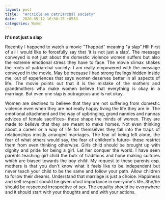 ```yaml
---
layout: post
title:  "Arcticle on patriarchal society"
date:   2020-05-12 16:30:15 +0530
categories: Women
---
```


**It's not just a slap**
<p style="text-align:justify">
Recently I happend to watch a movie "Thappad" meaning "a slap".HIII
First of all I would like to forcefully say that 'it is not just a slap'. The message conveyed is not just about the domestic violence women suffers but also the extreme emotional stress they have to face. The movie climax shakes the roots of patriarchal society. I am really empowered with the message conveyed in the movie. May be because I had strong feelings hidden inside me, out of experiences that says women deserves better in all aspects of life. The movie points out that it is the mistake of the mothers and grandmothers who make women believe that everything is okay in a marriage. But even one slap is outrageous and is not okay. </p>

<p style="text-align:justify">Women are destined to believe that they are not suffering from domestic violence even when they are not really happy living the life they are in. The emotional attachment and the way of upbringing, grand nannies and nannas advices of female sacrifices- these shape the minds of women. They are made to believe that they are meant to make homes. Not even thinking about a career or a way of life for themselves they fall into the traps of relationships mostly arranged marriages. The fear of being left alone, the fear of what others would say, the fear of children's future- these restrict them from even thinking otherwise.
Girls child should be brought up with dignity and pride for being a girl. Let her conquer the world. I have seen parents teaching girl child the bulk of traditions and hone making cultures which are biased towards the boy child. My request to these parents esp. mothers is that you don't know what it feels like to be independent but never teach your child to be the same and follow your path. Allow children to follow their dreams. Understand that marriage is just a choice. Happiness and self respect should be given utost importance in everyone's life.
She/he should be respected irrespective of sex. The equality should be everywhere and it should start with your thoughts and end with your actions.</p>


